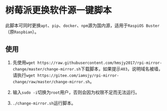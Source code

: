 # 树莓派更换软件源一键脚本
此脚本可同时更换`apt`、`pip`、`docker`、`npm`源为国内源，适用于`RaspiOS Buster`（原`Raspbian`）。

## 使用
1. 先使用`wget https://raw.githubusercontent.com/hmsjy2017/rpi-mirror-change/master/change-mirror.sh`下载脚本，如果提示`403`，说明域名被墙，请执行`wget https://gitee.com/iamsjy/rpi-mirror-change/raw/master/change-mirror.sh`。

2. 输入`sudo -i`切换为`root`用户，否则会因为权限不足而无法运行。
3. `./change-mirror.sh`运行脚本。
